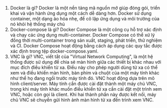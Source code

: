 1. Docker là gì?
   Docker là một nền tảng mã nguồn mở giúp đóng gói, triển khai và vận hành ứng dụng một cách dễ dàng hơn. Docker sử dụng container, một dạng ảo hóa nhẹ, để cô lập ứng dụng và môi trường của nó khỏi hệ thống máy chủ
2. Docker-compose là gì?
   Docker Compose là một công cụ hỗ trợ xác định và chạy các ứng dụng multi-container. Docker Compose có thể xử lý đồng thời multi-container trong sản xuất, staging, phát triển, thử nghiệm và CI. Docker Compose hoạt động bằng cách áp dụng các quy tắc được xác định trong tệp docker-compose.yaml.
3. VNC là gì?
   VNC, viết tắt của "Virtual Network Computing", là một hệ thống được sử dụng để chia sẻ màn hình giữa các thiết bị khác nhau với mục đích điều khiển từ xa. Điều này cho phép người dùng từ xa có thể xem và điều khiển màn hình, bàn phím và chuột của một máy tính khác như thể họ đang ngồi trước máy tính đó.
   VNC hoạt động dựa trên mô hình client/server. Máy tính cần được cài đặt thành một máy chủ VNC, trong khi máy tính khác muốn điều khiển từ xa cần cài đặt một trình xem VNC, hoặc còn gọi là client. Khi hai thành phần này được kết nối, máy chủ VNC sẽ chuyển gửi hình ảnh màn hình từ xa đến trình xem VNC.
